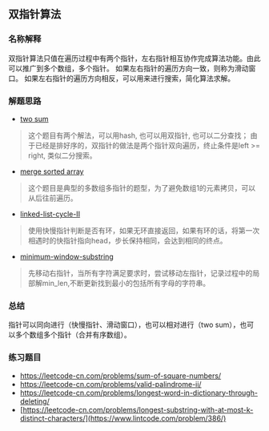 ## 双指针算法

### 名称解释

双指针算法只值在遍历过程中有两个指针，左右指针相互协作完成算法功能。由此可以推广到多个数组，多个指针。
如果左右指针的遍历方向一致，则称为滑动窗口。
如果左右指针的遍历方向相反，可以用来进行搜索，简化算法求解。

### 解题思路

- [two sum](./demo/two-sum.py)

> 这个题目有两个解法，可以用hash, 也可以用双指针, 也可以二分查找；
> 由于已经是排好序的，双指针的做法是两个指针双向遍历，终止条件是left >= right, 类似二分搜索。

- [merge sorted array](./demo/merge-sorted-array.py)

> 这个题目是典型的多数组多指针的题型，为了避免数组1的元素拷贝，可以从后往前遍历。

- [linked-list-cycle-II](./demo/linked-list-cycle-II.py)

> 使用快慢指针判断是否有环，如果无环直接返回，如果有环的话，将第一次相遇时的快指针指向head，步长保持相同，会达到相同的终点。

- [minimum-window-substring](./demo/minimum-window-substring.py)

> 先移动右指针，当所有字符满足要求时，尝试移动左指针，记录过程中的局部解min_len,不断更新找到最小的包括所有字母的字符串。
  

### 总结

指针可以同向进行（快慢指针、滑动窗口），也可以相对进行（two sum），也可以多个数组多个指针（合并有序数组）。

### 练习题目

- https://leetcode-cn.com/problems/sum-of-square-numbers/
- https://leetcode-cn.com/problems/valid-palindrome-ii/
- https://leetcode-cn.com/problems/longest-word-in-dictionary-through-deleting/
- [https://leetcode-cn.com/problems/longest-substring-with-at-most-k-distinct-characters/](https://www.lintcode.com/problem/386/)
  

